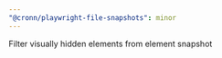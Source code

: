 ```yaml
---
"@cronn/playwright-file-snapshots": minor
---
```


Filter visually hidden elements from element snapshot
